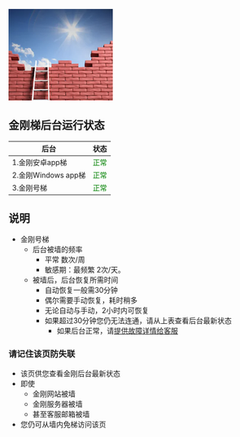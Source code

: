 ![image](l-w-s-athird.png)


## 金刚梯后台运行状态<br>  


| 后台 | 状态 | 
| ----------- | ----------- | 
| 1.金刚安卓app梯| <font color="green">正常</font> | 
| 2.金刚Windows app梯| <font color="green">正常</font> | 
| 3.金刚号梯| <font color="green">正常</font> | 

## 说明
- 金刚号梯
  - 后台被墙的频率
    - 平常 数次/周
    - 敏感期：最频繁 2次/天。
  - 被墙后，后台恢复所需时间
    - 自动恢复一般需30分钟
    - 偶尔需要手动恢复，耗时稍多
    - 无论自动与手动，2小时内可恢复
    - 如果超过30分钟您仍无法连通，请从上表查看后台最新状态
      - 如果后台正常，请[提供故障详情给客服](mailto:cs@a2zitpro.com) 
### 请记住该页防失联
- 该页供您查看金刚后台最新状态
- 即使
  - 金刚网站被墙
  - 金刚服务器被墙
  - 甚至客服邮箱被墙
- 您仍可从墙内免梯访问该页


<!-- 
Hidden text - testing...

2.2 20191023 - revised 22:02PM 
kkGenesis L60U65blURDCMoH/OvmtBMD7h5ga+p/ikdC4VWT7sW3yEnwqgWy/MhSjsCnlnF6H7/xwCJ0pYqtcchueyFHMIQQL21cAK4UBHL7m6AVRmIsYVwhMseLwZflJMHnll4rgzTEbqi0C6aeKt/nSQqbv/b82iiOv2N+MbG/q7OYV4+b1+raEHFdWfRwQAPk4KoTDt2OoWFC23CA8MaLq4U0yA5TAiAAhzdW35frVGVa9o+aHVhH/0sdNMQTC7VA3CU65gJ4HRCG/ijVezWy0WsVEr34G+QlpypK/Q0wuCyXs5inga1mF62C+ujh4R3+8kqCIR2V9boMnE5niuT4BPQljLTfgTvOTKMCju4hYeg2OZJ5so2//yB6zO3GwSBMlG05t6GnAbcBb9Cab7uewh9fu/xNVdcPthns3MEGIOn0vh/8= kkRevelation

-->

